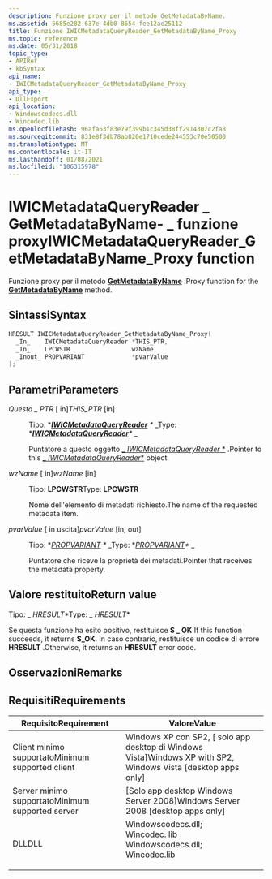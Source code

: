 ```yaml
---
description: Funzione proxy per il metodo GetMetadataByName.
ms.assetid: 5685e282-637e-4db0-8654-fee12ae25112
title: Funzione IWICMetadataQueryReader_GetMetadataByName_Proxy
ms.topic: reference
ms.date: 05/31/2018
topic_type:
- APIRef
- kbSyntax
api_name:
- IWICMetadataQueryReader_GetMetadataByName_Proxy
api_type:
- DllExport
api_location:
- Windowscodecs.dll
- Wincodec.lib
ms.openlocfilehash: 96afa63f83e79f399b1c345d38ff2914307c2fa8
ms.sourcegitcommit: 831e8f3db78ab820e1710cede244553c70e50500
ms.translationtype: MT
ms.contentlocale: it-IT
ms.lasthandoff: 01/08/2021
ms.locfileid: "106315978"
---
```

# <a name="iwicmetadataqueryreader_getmetadatabyname_proxy-function"></a><span data-ttu-id="b5a8a-103">IWICMetadataQueryReader \_ GetMetadataByName- \_ funzione proxy</span><span class="sxs-lookup"><span data-stu-id="b5a8a-103">IWICMetadataQueryReader\_GetMetadataByName\_Proxy function</span></span>

<span data-ttu-id="b5a8a-104">Funzione proxy per il metodo [**GetMetadataByName**](/windows/desktop/api/Wincodec/nf-wincodec-iwicmetadataqueryreader-getmetadatabyname) .</span><span class="sxs-lookup"><span data-stu-id="b5a8a-104">Proxy function for the [**GetMetadataByName**](/windows/desktop/api/Wincodec/nf-wincodec-iwicmetadataqueryreader-getmetadatabyname) method.</span></span>

## <a name="syntax"></a><span data-ttu-id="b5a8a-105">Sintassi</span><span class="sxs-lookup"><span data-stu-id="b5a8a-105">Syntax</span></span>


```C++
HRESULT IWICMetadataQueryReader_GetMetadataByName_Proxy(
  _In_    IWICMetadataQueryReader *THIS_PTR,
  _In_    LPCWSTR                 wzName,
  _Inout_ PROPVARIANT             *pvarValue
);
```



## <a name="parameters"></a><span data-ttu-id="b5a8a-106">Parametri</span><span class="sxs-lookup"><span data-stu-id="b5a8a-106">Parameters</span></span>

<dl> <dt>

<span data-ttu-id="b5a8a-107">*Questa \_ PTR* \[ in\]</span><span class="sxs-lookup"><span data-stu-id="b5a8a-107">*THIS\_PTR* \[in\]</span></span>
</dt> <dd>

<span data-ttu-id="b5a8a-108">Tipo: \**[**IWICMetadataQueryReader**](/windows/desktop/api/Wincodec/nn-wincodec-iwicmetadataqueryreader) \** _</span><span class="sxs-lookup"><span data-stu-id="b5a8a-108">Type: \**[**IWICMetadataQueryReader**](/windows/desktop/api/Wincodec/nn-wincodec-iwicmetadataqueryreader)\** _</span></span>

<span data-ttu-id="b5a8a-109">Puntatore a questo oggetto [_ *IWICMetadataQueryReader* \*](/windows/desktop/api/Wincodec/nn-wincodec-iwicmetadataqueryreader) .</span><span class="sxs-lookup"><span data-stu-id="b5a8a-109">Pointer to this [_ *IWICMetadataQueryReader*\*](/windows/desktop/api/Wincodec/nn-wincodec-iwicmetadataqueryreader) object.</span></span>

</dd> <dt>

<span data-ttu-id="b5a8a-110">*wzName* \[ in\]</span><span class="sxs-lookup"><span data-stu-id="b5a8a-110">*wzName* \[in\]</span></span>
</dt> <dd>

<span data-ttu-id="b5a8a-111">Tipo: **LPCWSTR**</span><span class="sxs-lookup"><span data-stu-id="b5a8a-111">Type: **LPCWSTR**</span></span>

<span data-ttu-id="b5a8a-112">Nome dell'elemento di metadati richiesto.</span><span class="sxs-lookup"><span data-stu-id="b5a8a-112">The name of the requested metadata item.</span></span>

</dd> <dt>

<span data-ttu-id="b5a8a-113">*pvarValue* \[ in uscita\]</span><span class="sxs-lookup"><span data-stu-id="b5a8a-113">*pvarValue* \[in, out\]</span></span>
</dt> <dd>

<span data-ttu-id="b5a8a-114">Tipo: \**[PROPVARIANT](/windows/win32/api/propidlbase/ns-propidlbase-propvariant) \** _</span><span class="sxs-lookup"><span data-stu-id="b5a8a-114">Type: \**[PROPVARIANT](/windows/win32/api/propidlbase/ns-propidlbase-propvariant)\** _</span></span>

<span data-ttu-id="b5a8a-115">Puntatore che riceve la proprietà dei metadati.</span><span class="sxs-lookup"><span data-stu-id="b5a8a-115">Pointer that receives the metadata property.</span></span>

</dd> </dl>

## <a name="return-value"></a><span data-ttu-id="b5a8a-116">Valore restituito</span><span class="sxs-lookup"><span data-stu-id="b5a8a-116">Return value</span></span>

<span data-ttu-id="b5a8a-117">Tipo: _ *HRESULT*\*</span><span class="sxs-lookup"><span data-stu-id="b5a8a-117">Type: _ *HRESULT*\*</span></span>

<span data-ttu-id="b5a8a-118">Se questa funzione ha esito positivo, restituisce **S \_ OK**.</span><span class="sxs-lookup"><span data-stu-id="b5a8a-118">If this function succeeds, it returns **S\_OK**.</span></span> <span data-ttu-id="b5a8a-119">In caso contrario, restituisce un codice di errore **HRESULT** .</span><span class="sxs-lookup"><span data-stu-id="b5a8a-119">Otherwise, it returns an **HRESULT** error code.</span></span>

## <a name="remarks"></a><span data-ttu-id="b5a8a-120">Osservazioni</span><span class="sxs-lookup"><span data-stu-id="b5a8a-120">Remarks</span></span>

## <a name="requirements"></a><span data-ttu-id="b5a8a-121">Requisiti</span><span class="sxs-lookup"><span data-stu-id="b5a8a-121">Requirements</span></span>



| <span data-ttu-id="b5a8a-122">Requisito</span><span class="sxs-lookup"><span data-stu-id="b5a8a-122">Requirement</span></span> | <span data-ttu-id="b5a8a-123">Valore</span><span class="sxs-lookup"><span data-stu-id="b5a8a-123">Value</span></span> |
|-------------------------------------|------------------------------------------------------------------------------------------------------------------------------------------------------------------|
| <span data-ttu-id="b5a8a-124">Client minimo supportato</span><span class="sxs-lookup"><span data-stu-id="b5a8a-124">Minimum supported client</span></span><br/> | <span data-ttu-id="b5a8a-125">Windows XP con SP2, \[ solo app desktop di Windows Vista\]</span><span class="sxs-lookup"><span data-stu-id="b5a8a-125">Windows XP with SP2, Windows Vista \[desktop apps only\]</span></span><br/>                                                                                              |
| <span data-ttu-id="b5a8a-126">Server minimo supportato</span><span class="sxs-lookup"><span data-stu-id="b5a8a-126">Minimum supported server</span></span><br/> | <span data-ttu-id="b5a8a-127">\[Solo app desktop Windows Server 2008\]</span><span class="sxs-lookup"><span data-stu-id="b5a8a-127">Windows Server 2008 \[desktop apps only\]</span></span><br/>                                                                                                             |
| <span data-ttu-id="b5a8a-128">DLL</span><span class="sxs-lookup"><span data-stu-id="b5a8a-128">DLL</span></span><br/>                      | <dl> <span data-ttu-id="b5a8a-129"><dt>Windowscodecs.dll; </dt> <dt>Wincodec. lib</dt></span><span class="sxs-lookup"><span data-stu-id="b5a8a-129"><dt>Windowscodecs.dll; </dt> <dt>Wincodec.lib</dt></span></span> </dl> |



 

